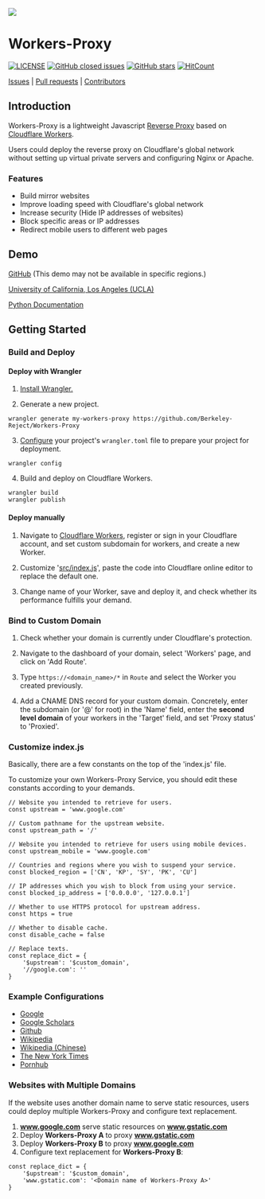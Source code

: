 ![](https://repository-images.githubusercontent.com/102965805/c78b5880-7f54-11ea-9e8c-5ec65c48633c)

<p align="center">

# Workers-Proxy

[![LICENSE](https://img.shields.io/github/license/Berkeley-Reject/Workers-Proxy.svg?style=flat-square)](https://github.com/Berkeley-Reject/Workers-Proxy/blob/master/LICENSE)
[![GitHub closed issues](https://img.shields.io/github/issues-closed-raw/Berkeley-Reject/Workers-Proxy?style=flat-square)](https://github.com/Berkeley-Reject/Workers-Proxy/issues)
[![GitHub stars](https://img.shields.io/github/stars/Berkeley-Reject/Workers-Proxy?style=flat-square)](https://github.com/Berkeley-Reject/Workers-Proxy/stargazers)
[![HitCount](http://hits.dwyl.com/xiaoyang-liu-cs/workers-proxy.svg)](http://hits.dwyl.com/xiaoyang-liu-cs/workers-proxy)

[Issues](https://github.com/Berkeley-Reject/Workers-Proxy/issues) |
[Pull requests](https://github.com/Berkeley-Reject/Workers-Proxy/pulls) | 
[Contributors](https://github.com/Berkeley-Reject/Workers-Proxy/graphs/contributors)

</p>

## Introduction

Workers-Proxy is a lightweight Javascript [Reverse Proxy](https://www.cloudflare.com/learning/cdn/glossary/reverse-proxy/) based on [Cloudflare Workers](https://workers.cloudflare.com/).

Users could deploy the reverse proxy on Cloudflare's global network without setting up virtual private servers and configuring Nginx or Apache.

### Features

* Build mirror websites
* Improve loading speed with Cloudflare's global network
* Increase security (Hide IP addresses of websites)
* Block specific areas or IP addresses
* Redirect mobile users to different web pages

## Demo

[GitHub](https://cdn.reverse-proxy.live) (This demo may not be available in specific regions.)

[University of California, Los Angeles (UCLA)](https://ucla.reverse-proxy.live)

[Python Documentation](https://python.reverse-proxy.live)


## Getting Started

### Build and Deploy

#### Deploy with Wrangler

1. [Install Wrangler.](https://github.com/cloudflare/wrangler#installation)

2. Generate a new project.

```
wrangler generate my-workers-proxy https://github.com/Berkeley-Reject/Workers-Proxy
```

3. [Configure](https://developers.cloudflare.com/workers/quickstart/#configure) your project's `wrangler.toml` file to prepare your project for deployment.

```
wrangler config
```

4. Build and deploy on Cloudflare Workers.

```
wrangler build
wrangler publish
```

#### Deploy manually

1. Navigate to [Cloudflare Workers](https://workers.cloudflare.com), register or sign in your Cloudflare account, and set custom subdomain for workers, and create a new Worker.

2. Customize '[src/index.js](https://github.com/Berkeley-Reject/Workers-Proxy/blob/master/src/index.js)', paste the code into Cloudflare online editor to replace the default one.

3. Change name of your Worker, save and deploy it, and check whether its performance fulfills your demand.

### Bind to Custom Domain

1. Check whether your domain is currently under Cloudflare's protection.

2. Navigate to the dashboard of your domain, select 'Workers' page, and click on 'Add Route'.

3. Type `https://<domain_name>/*` in `Route` and select the Worker you created previously.

4. Add a CNAME DNS record for your custom domain. Concretely, enter the subdomain (or '@' for root) in the 'Name' field, enter the **second level domain** of your workers in the 'Target' field, and set 'Proxy status' to 'Proxied'.

### Customize index.js

Basically, there are a few constants on the top of the 'index.js' file.

To customize your own Workers-Proxy Service, you should edit these constants according to your demands.

```
// Website you intended to retrieve for users.
const upstream = 'www.google.com'

// Custom pathname for the upstream website.
const upstream_path = '/'

// Website you intended to retrieve for users using mobile devices.
const upstream_mobile = 'www.google.com'

// Countries and regions where you wish to suspend your service.
const blocked_region = ['CN', 'KP', 'SY', 'PK', 'CU']

// IP addresses which you wish to block from using your service.
const blocked_ip_address = ['0.0.0.0', '127.0.0.1']

// Whether to use HTTPS protocol for upstream address.
const https = true

// Whether to disable cache.
const disable_cache = false

// Replace texts.
const replace_dict = {
    '$upstream': '$custom_domain',
    '//google.com': ''
}
```

### Example Configurations

* [Google](https://github.com/Berkeley-Reject/Workers-Proxy/blob/master/examples/google)
* [Google Scholars](https://github.com/Berkeley-Reject/Workers-Proxy/blob/master/examples/google-scholar)
* [Github](https://github.com/Berkeley-Reject/Workers-Proxy/blob/master/examples/github)
* [Wikipedia](https://github.com/Berkeley-Reject/Workers-Proxy/blob/master/examples/wikipedia)
* [Wikipedia (Chinese)](https://github.com/Berkeley-Reject/Workers-Proxy/blob/master/examples/wikipedia-zh)
* [The New York Times](https://github.com/Berkeley-Reject/Workers-Proxy/blob/master/examples/nytimes)
* [Pornhub](https://github.com/Berkeley-Reject/Workers-Proxy/blob/master/examples/pornhub)

### Websites with Multiple Domains

If the website uses another domain name to serve static resources, users could deploy multiple Workers-Proxy and configure text replacement.

1. **www.google.com** serve static resources on **www.gstatic.com**
2. Deploy **Workers-Proxy A** to proxy **www.gstatic.com**
3. Deploy **Workers-Proxy B** to proxy **www.google.com**
4. Configure text replacement for **Workers-Proxy B**:
```
const replace_dict = {
    '$upstream': '$custom_domain',
    'www.gstatic.com': '<Domain name of Workers-Proxy A>'
}
```
